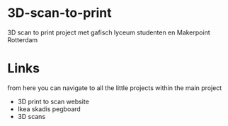 # 3D-scan-to-print
3D scan to print project met gafisch lyceum studenten en Makerpoint Rotterdam

# Links
from here you can navigate to all the little projects within the main project
* 3D print to scan website
* Ikea skadis pegboard
* 3D scans
